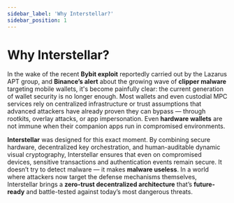```yaml
---
sidebar_label: 'Why Interstellar?'
sidebar_position: 1
---
```


# Why Interstellar?

In the wake of the recent **Bybit exploit** reportedly carried out by the Lazarus APT group, and **Binance’s alert** about the growing wave of **clipper malware** targeting mobile wallets, it's become painfully clear: the current generation of wallet security is no longer enough. Most wallets and even custodial MPC services rely on centralized infrastructure or trust assumptions that advanced attackers have already proven they can bypass — through rootkits, overlay attacks, or app impersonation. Even **hardware wallets** are not immune when their companion apps run in compromised environments.

**Interstellar** was designed for this exact moment. By combining secure hardware, decentralized key orchestration, and human-auditable dynamic visual cryptography, Interstellar ensures that even on compromised devices, sensitive transactions and authentication events remain secure. It doesn’t try to detect malware — it makes **malware useless**. In a world where attackers now target the defense mechanisms themselves, Interstellar brings a **zero-trust decentralized architecture** that’s **future-ready** and battle-tested against today’s most dangerous threats.

